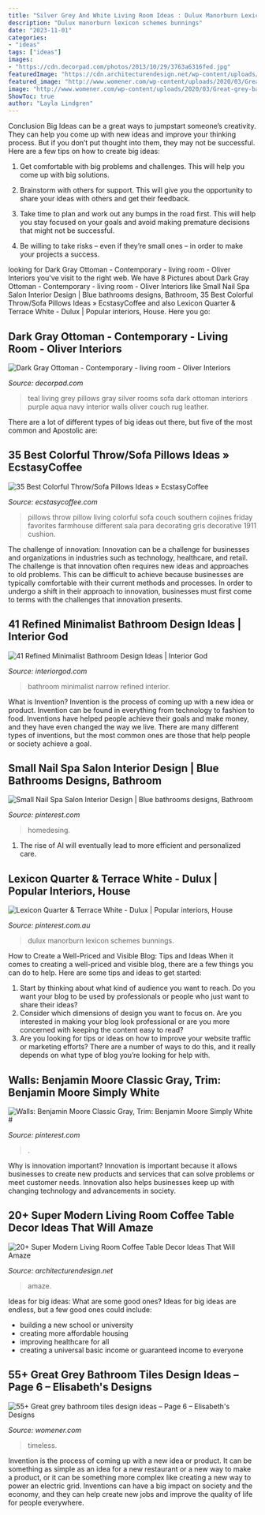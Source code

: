 ```yaml
---
title: "Silver Grey And White Living Room Ideas : Dulux Manorburn Lexicon Schemes Bunnings"
description: "Dulux manorburn lexicon schemes bunnings"
date: "2023-11-01"
categories:
- "ideas"
tags: ["ideas"]
images:
- "https://cdn.decorpad.com/photos/2013/10/29/3763a6316fed.jpg"
featuredImage: "https://cdn.architecturendesign.net/wp-content/uploads/2015/11/AD-14-white-romantic-living-room-decor-1.jpg"
featured_image: "http://www.womener.com/wp-content/uploads/2020/03/Great-grey-bathroom-tiles-design-ideas-for-2020-6.jpg"
image: "http://www.womener.com/wp-content/uploads/2020/03/Great-grey-bathroom-tiles-design-ideas-for-2020-6.jpg"
ShowToc: true
author: "Layla Lindgren"
---
```



Conclusion
Big Ideas can be a great ways to jumpstart someone’s creativity. They can help you come up with new ideas and improve your thinking process. But if you don’t put thought into them, they may not be successful. Here are a few tips on how to create big ideas:
1. Get comfortable with big problems and challenges. This will help you come up with big solutions.

2. Brainstorm with others for support. This will give you the opportunity to share your ideas with others and get their feedback.

3. Take time to plan and work out any bumps in the road first. This will help you stay focused on your goals and avoid making premature decisions that might not be successful.

4. Be willing to take risks – even if they’re small ones – in order to make your projects a success.

	

		
looking for Dark Gray Ottoman - Contemporary - living room - Oliver Interiors you've visit to the right web. We have 8 Pictures about Dark Gray Ottoman - Contemporary - living room - Oliver Interiors like Small Nail Spa Salon Interior Design | Blue bathrooms designs, Bathroom, 35 Best Colorful Throw/Sofa Pillows Ideas » EcstasyCoffee and also Lexicon Quarter &amp; Terrace White - Dulux | Popular interiors, House. Here you go:
		
    
## Dark Gray Ottoman - Contemporary - Living Room - Oliver Interiors

<img loading=lazy src="https://cdn.decorpad.com/photos/2013/10/29/3763a6316fed.jpg" onerror="this.onerror=null;this.src='https://tse4.mm.bing.net/th?id=OIP.TDbP2DRJIVlgY_B0-NRHlwAAAA&amp;pid=15.1';" alt="Dark Gray Ottoman - Contemporary - living room - Oliver Interiors">

_Source: decorpad.com_

>teal living grey pillows gray silver rooms sofa dark ottoman interiors purple aqua navy interior walls oliver couch rug leather. 

	

There are a lot of different types of big ideas out there, but five of the most common and Apostolic are: 

    
## 35 Best Colorful Throw/Sofa Pillows Ideas » EcstasyCoffee

<img loading=lazy src="https://i2.wp.com/www.ecstasycoffee.com/wp-content/uploads/2016/10/Colorful-Throw-Pillows-28.jpg?resize=534%2C800" onerror="this.onerror=null;this.src='https://tse4.mm.bing.net/th?id=OIP.fLu_q_STbqkLVpjzM06MmAHaLG&amp;pid=15.1';" alt="35 Best Colorful Throw/Sofa Pillows Ideas » EcstasyCoffee">

_Source: ecstasycoffee.com_

>pillows throw pillow living colorful sofa couch southern cojines friday favorites farmhouse different sala para decorating gris decorative 1911 cushion. 

	

The challenge of innovation:
Innovation can be a challenge for businesses and organizations in industries such as technology, healthcare, and retail. The challenge is that innovation often requires new ideas and approaches to old problems. This can be difficult to achieve because businesses are typically comfortable with their current methods and processes. In order to undergo a shift in their approach to innovation, businesses must first come to terms with the challenges that innovation presents.

    
## 41 Refined Minimalist Bathroom Design Ideas | Interior God

<img loading=lazy src="http://interiorgod.com/wp-content/uploads/2016/06/small-narrow-bathroom-ideas.jpeg" onerror="this.onerror=null;this.src='https://tse1.mm.bing.net/th?id=OIP.1CRDfsv4TJYv7NNCl4bVQwHaLb&amp;pid=15.1';" alt="41 Refined Minimalist Bathroom Design Ideas | Interior God">

_Source: interiorgod.com_

>bathroom minimalist narrow refined interior. 

	

What is Invention?
Invention is the process of coming up with a new idea or product. Invention can be found in everything from technology to fashion to food. Inventions have helped people achieve their goals and make money, and they have even changed the way we live. There are many different types of inventions, but the most common ones are those that help people or society achieve a goal.

    
## Small Nail Spa Salon Interior Design | Blue Bathrooms Designs, Bathroom

<img loading=lazy src="https://i.pinimg.com/736x/6d/93/59/6d9359ea48d72a3bb7024e65243ef774.jpg" onerror="this.onerror=null;this.src='https://tse3.mm.bing.net/th?id=OIP.q3hxxub8NfuaJT3H12I7kAHaLH&amp;pid=15.1';" alt="Small Nail Spa Salon Interior Design | Blue bathrooms designs, Bathroom">

_Source: pinterest.com_

>homedesing. 

	

1. The rise of AI will eventually lead to more efficient and personalized care. 

    
## Lexicon Quarter &amp; Terrace White - Dulux | Popular Interiors, House

<img loading=lazy src="https://i.pinimg.com/736x/60/ec/39/60ec39b5cd5edc3d5d285f0d207cccd5.jpg" onerror="this.onerror=null;this.src='https://tse4.mm.bing.net/th?id=OIP.DDgqAUHSlqXVYapSnMz_XwHaJ2&amp;pid=15.1';" alt="Lexicon Quarter &amp; Terrace White - Dulux | Popular interiors, House">

_Source: pinterest.com.au_

>dulux manorburn lexicon schemes bunnings. 

	

How to Create a Well-Priced and Visible Blog: Tips and Ideas
When it comes to creating a well-priced and visible blog, there are a few things you can do to help. Here are some tips and ideas to get started: 
1. Start by thinking about what kind of audience you want to reach. Do you want your blog to be used by professionals or people who just want to share their ideas? 
2. Consider which dimensions of design you want to focus on. Are you interested in making your blog look professional or are you more concerned with keeping the content easy to read? 
3. Are you looking for tips or ideas on how to improve your website traffic or marketing efforts? There are a number of ways to do this, and it really depends on what type of blog you’re looking for help with. 

    
## Walls: Benjamin Moore Classic Gray, Trim: Benjamin Moore Simply White #

<img loading=lazy src="https://i.pinimg.com/736x/a3/64/fd/a364fdd25874437ff72223db845b2ad1.jpg" onerror="this.onerror=null;this.src='https://tse2.mm.bing.net/th?id=OIP.DPRNKKueKrx-UEPEms2mSgHaLH&amp;pid=15.1';" alt="Walls: Benjamin Moore Classic Gray, Trim: Benjamin Moore Simply White #">

_Source: pinterest.com_

>. 

	

Why is innovation important?
Innovation is important because it allows businesses to create new products and services that can solve problems or meet customer needs. Innovation also helps businesses keep up with changing technology and advancements in society.

    
## 20+ Super Modern Living Room Coffee Table Decor Ideas That Will Amaze

<img loading=lazy src="https://cdn.architecturendesign.net/wp-content/uploads/2015/11/AD-14-white-romantic-living-room-decor-1.jpg" onerror="this.onerror=null;this.src='https://tse3.mm.bing.net/th?id=OIP.y4fSx30uIrSH4em97YxqaQHaLJ&amp;pid=15.1';" alt="20+ Super Modern Living Room Coffee Table Decor Ideas That Will Amaze">

_Source: architecturendesign.net_

>amaze. 

	

Ideas for big ideas: What are some good ones?
Ideas for big ideas are endless, but a few good ones could include: 
- building a new school or university 
- creating more affordable housing 
- improving healthcare for all 
- creating a universal basic income or guaranteed income to everyone

    
## 55+ Great Grey Bathroom Tiles Design Ideas – Page 6 – Elisabeth&#039;s Designs

<img loading=lazy src="http://www.womener.com/wp-content/uploads/2020/03/Great-grey-bathroom-tiles-design-ideas-for-2020-6.jpg" onerror="this.onerror=null;this.src='https://tse4.mm.bing.net/th?id=OIP.aX_SqokcMbtuuZt84_Vc8gHaLH&amp;pid=15.1';" alt="55+ Great grey bathroom tiles design ideas – Page 6 – Elisabeth&#039;s Designs">

_Source: womener.com_

>timeless. 

	

Invention is the process of coming up with a new idea or product. It can be something as simple as an idea for a new restaurant or a new way to make a product, or it can be something more complex like creating a new way to power an electric grid. Inventions can have a big impact on society and the economy, and they can help create new jobs and improve the quality of life for people everywhere.

